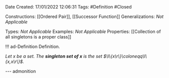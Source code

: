 <br />
<br />

Date Created: 17/01/2022 12:06:31
Tags: #Definition #Closed 

Constructions: [[Ordered Pair]], [[Successor Function]]
Generalizations: _Not Applicable_

Types: _Not Applicable_
Examples: _Not Applicable_ 
Properties: [[Collection of all singletons is a proper class]]

!!! ad-Definition Definition.

_Let $x$ be a set. The **singleton set of $x$** is the set $\l\{x\r\}\coloneqq\l\{x,x\r\}$._

--- admonition
